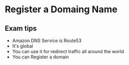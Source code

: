 # Register a Domaing Name
## Exam tips
- Amazon DNS Service is Route53
- It's global
- You can use it for redirect traffic all around the world
- You can Register a domain
